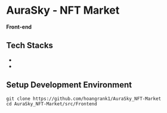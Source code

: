 # AuraSky - NFT Market

**Front-end**

## Tech Stacks
- 
- 
  
## Setup Development Environment 
```
git clone https://github.com/hoangrank1/AuraSky_NFT-Market
cd AuraSky_NFT-Market/src/Frontend
```